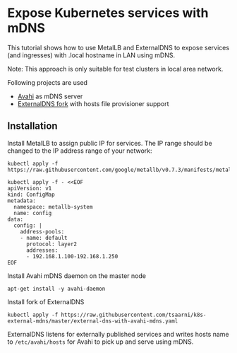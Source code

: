 

# Expose Kubernetes services with mDNS

This tutorial shows how to use MetalLB and ExternalDNS to expose
services (and ingresses) with .local hostname in LAN using mDNS.

Note: This approach is only suitable for test clusters in local area
network.


Following projects are used

* [Avahi](https://www.avahi.org/) as mDNS server
* [ExternalDNS fork](https://github.com/tsaarni/external-dns-hosts-provider-for-mdns) with hosts file provisioner support



## Installation

Install MetalLB to assign public IP for services.  The IP range should be changed to the IP address range of your network:

    kubectl apply -f https://raw.githubusercontent.com/google/metallb/v0.7.3/manifests/metallb.yaml

    kubectl apply -f - <<EOF
    apiVersion: v1
    kind: ConfigMap
    metadata:
      namespace: metallb-system
      name: config
    data:
      config: |
        address-pools:
        - name: default
          protocol: layer2
          addresses:
          - 192.168.1.100-192.168.1.250
    EOF


Install Avahi mDNS daemon on the master node

    apt-get install -y avahi-daemon


Install fork of ExternalDNS

    kubectl apply -f https://raw.githubusercontent.com/tsaarni/k8s-external-mdns/master/external-dns-with-avahi-mdns.yaml


ExternalDNS listens for externally published services and writes hosts
name to `/etc/avahi/hosts` for Avahi to pick up and serve using mDNS.
